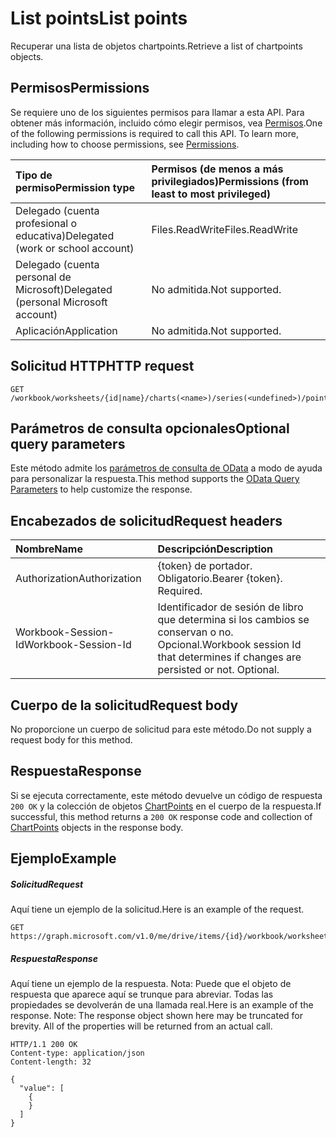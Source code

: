 # <a name="list-points"></a><span data-ttu-id="d8e22-101">List points</span><span class="sxs-lookup"><span data-stu-id="d8e22-101">List points</span></span>

<span data-ttu-id="d8e22-102">Recuperar una lista de objetos chartpoints.</span><span class="sxs-lookup"><span data-stu-id="d8e22-102">Retrieve a list of chartpoints objects.</span></span>
## <a name="permissions"></a><span data-ttu-id="d8e22-103">Permisos</span><span class="sxs-lookup"><span data-stu-id="d8e22-103">Permissions</span></span>
<span data-ttu-id="d8e22-p101">Se requiere uno de los siguientes permisos para llamar a esta API. Para obtener más información, incluido cómo elegir permisos, vea [Permisos](../../../concepts/permissions_reference.md).</span><span class="sxs-lookup"><span data-stu-id="d8e22-p101">One of the following permissions is required to call this API. To learn more, including how to choose permissions, see [Permissions](../../../concepts/permissions_reference.md).</span></span>

|<span data-ttu-id="d8e22-106">Tipo de permiso</span><span class="sxs-lookup"><span data-stu-id="d8e22-106">Permission type</span></span>      | <span data-ttu-id="d8e22-107">Permisos (de menos a más privilegiados)</span><span class="sxs-lookup"><span data-stu-id="d8e22-107">Permissions (from least to most privileged)</span></span>              |
|:--------------------|:---------------------------------------------------------|
|<span data-ttu-id="d8e22-108">Delegado (cuenta profesional o educativa)</span><span class="sxs-lookup"><span data-stu-id="d8e22-108">Delegated (work or school account)</span></span> | <span data-ttu-id="d8e22-109">Files.ReadWrite</span><span class="sxs-lookup"><span data-stu-id="d8e22-109">Files.ReadWrite</span></span>    |
|<span data-ttu-id="d8e22-110">Delegado (cuenta personal de Microsoft)</span><span class="sxs-lookup"><span data-stu-id="d8e22-110">Delegated (personal Microsoft account)</span></span> | <span data-ttu-id="d8e22-111">No admitida.</span><span class="sxs-lookup"><span data-stu-id="d8e22-111">Not supported.</span></span>    |
|<span data-ttu-id="d8e22-112">Aplicación</span><span class="sxs-lookup"><span data-stu-id="d8e22-112">Application</span></span> | <span data-ttu-id="d8e22-113">No admitida.</span><span class="sxs-lookup"><span data-stu-id="d8e22-113">Not supported.</span></span> |

## <a name="http-request"></a><span data-ttu-id="d8e22-114">Solicitud HTTP</span><span class="sxs-lookup"><span data-stu-id="d8e22-114">HTTP request</span></span>
<!-- { "blockType": "ignored" } -->
```http
GET /workbook/worksheets/{id|name}/charts(<name>)/series(<undefined>)/points
```
## <a name="optional-query-parameters"></a><span data-ttu-id="d8e22-115">Parámetros de consulta opcionales</span><span class="sxs-lookup"><span data-stu-id="d8e22-115">Optional query parameters</span></span>
<span data-ttu-id="d8e22-116">Este método admite los [parámetros de consulta de OData](http://developer.microsoft.com/en-us/graph/docs/overview/query_parameters) a modo de ayuda para personalizar la respuesta.</span><span class="sxs-lookup"><span data-stu-id="d8e22-116">This method supports the [OData Query Parameters](http://developer.microsoft.com/en-us/graph/docs/overview/query_parameters) to help customize the response.</span></span>

## <a name="request-headers"></a><span data-ttu-id="d8e22-117">Encabezados de solicitud</span><span class="sxs-lookup"><span data-stu-id="d8e22-117">Request headers</span></span>
| <span data-ttu-id="d8e22-118">Nombre</span><span class="sxs-lookup"><span data-stu-id="d8e22-118">Name</span></span>      |<span data-ttu-id="d8e22-119">Descripción</span><span class="sxs-lookup"><span data-stu-id="d8e22-119">Description</span></span>|
|:----------|:----------|
| <span data-ttu-id="d8e22-120">Authorization</span><span class="sxs-lookup"><span data-stu-id="d8e22-120">Authorization</span></span>  | <span data-ttu-id="d8e22-p102">{token} de portador. Obligatorio.</span><span class="sxs-lookup"><span data-stu-id="d8e22-p102">Bearer {token}. Required.</span></span> |
| <span data-ttu-id="d8e22-123">Workbook-Session-Id</span><span class="sxs-lookup"><span data-stu-id="d8e22-123">Workbook-Session-Id</span></span>  | <span data-ttu-id="d8e22-p103">Identificador de sesión de libro que determina si los cambios se conservan o no. Opcional.</span><span class="sxs-lookup"><span data-stu-id="d8e22-p103">Workbook session Id that determines if changes are persisted or not. Optional.</span></span>|

## <a name="request-body"></a><span data-ttu-id="d8e22-126">Cuerpo de la solicitud</span><span class="sxs-lookup"><span data-stu-id="d8e22-126">Request body</span></span>
<span data-ttu-id="d8e22-127">No proporcione un cuerpo de solicitud para este método.</span><span class="sxs-lookup"><span data-stu-id="d8e22-127">Do not supply a request body for this method.</span></span>

## <a name="response"></a><span data-ttu-id="d8e22-128">Respuesta</span><span class="sxs-lookup"><span data-stu-id="d8e22-128">Response</span></span>

<span data-ttu-id="d8e22-129">Si se ejecuta correctamente, este método devuelve un código de respuesta `200 OK` y la colección de objetos [ChartPoints](../resources/chartpoint.md) en el cuerpo de la respuesta.</span><span class="sxs-lookup"><span data-stu-id="d8e22-129">If successful, this method returns a `200 OK` response code and collection of [ChartPoints](../resources/chartpoint.md) objects in the response body.</span></span>
## <a name="example"></a><span data-ttu-id="d8e22-130">Ejemplo</span><span class="sxs-lookup"><span data-stu-id="d8e22-130">Example</span></span>
##### <a name="request"></a><span data-ttu-id="d8e22-131">Solicitud</span><span class="sxs-lookup"><span data-stu-id="d8e22-131">Request</span></span>
<span data-ttu-id="d8e22-132">Aquí tiene un ejemplo de la solicitud.</span><span class="sxs-lookup"><span data-stu-id="d8e22-132">Here is an example of the request.</span></span>
<!-- {
  "blockType": "request",
  "name": "get_points"
}-->
```http
GET https://graph.microsoft.com/v1.0/me/drive/items/{id}/workbook/worksheets/{id|name}/charts(<name>)/series(<undefined>)/points
```
##### <a name="response"></a><span data-ttu-id="d8e22-133">Respuesta</span><span class="sxs-lookup"><span data-stu-id="d8e22-133">Response</span></span>
<span data-ttu-id="d8e22-p104">Aquí tiene un ejemplo de la respuesta. Nota: Puede que el objeto de respuesta que aparece aquí se trunque para abreviar. Todas las propiedades se devolverán de una llamada real.</span><span class="sxs-lookup"><span data-stu-id="d8e22-p104">Here is an example of the response. Note: The response object shown here may be truncated for brevity. All of the properties will be returned from an actual call.</span></span>
<!-- {
  "blockType": "response",
  "truncated": true,
  "@odata.type": "microsoft.graph.chartPoint",
  "isCollection": true
} -->
```http
HTTP/1.1 200 OK
Content-type: application/json
Content-length: 32

{
  "value": [
    {
    }
  ]
}
```

<!-- uuid: 8fcb5dbc-d5aa-4681-8e31-b001d5168d79
2015-10-25 14:57:30 UTC -->
<!-- {
  "type": "#page.annotation",
  "description": "List points",
  "keywords": "",
  "section": "documentation",
  "tocPath": ""
}-->